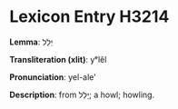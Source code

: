 # Lexicon Entry H3214

**Lemma**: יְלֵל

**Transliteration (xlit)**: yᵉlêl

**Pronunciation**: yel-ale'

**Description**:
from יָלַל; a howl; howling.
